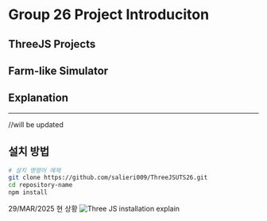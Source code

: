 
# Group 26 Project Introduciton

## **ThreeJS Projects**
Farm-like Simulator
---

## Explanation

---
//will be updated 

## **설치 방법**
```bash
# 설치 명령어 예제
git clone https://github.com/salieri009/ThreeJSUTS26.git
cd repository-name
npm install
```

29/MAR/2025 현 상황
![Three JS installation explain](https://cdn.discordapp.com/attachments/1344839359689527368/1355288580523688137/image.png?ex=67e86259&is=67e710d9&hm=2cf33f67dddbacf5a0a6003c79844908e36fcac4d58964a4b3ae5e829401f3db&)


